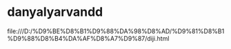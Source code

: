 # danyalyarvandd
file:///D:/%D9%BE%D8%B1%D9%88%DA%98%D8%AD/%D9%81%D8%B1%D9%88%D8%B4%DA%AF%D8%A7%D9%87/diji.html
